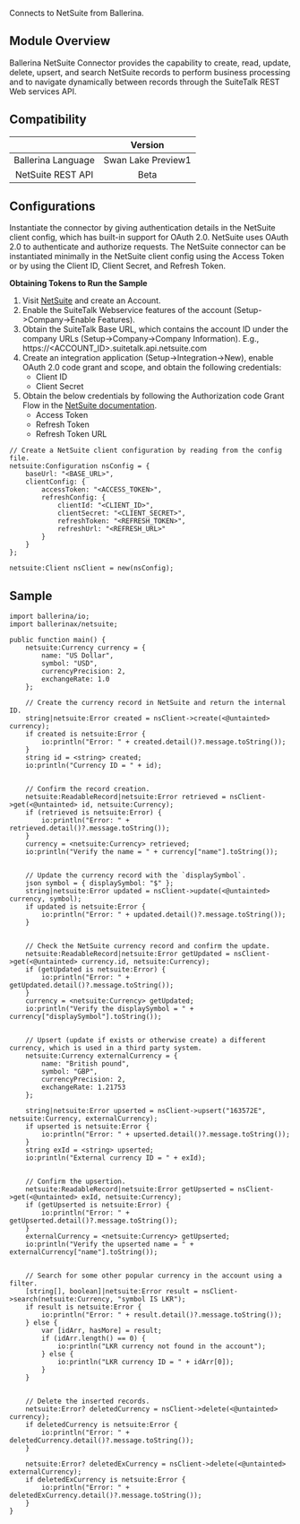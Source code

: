 Connects to NetSuite from Ballerina.

## Module Overview

Ballerina NetSuite Connector provides the capability to create, read, update, delete, upsert, and search NetSuite 
records to perform business processing and to navigate dynamically between records through the SuiteTalk REST Web 
services API.

## Compatibility
|                     |    Version           |
|:-------------------:|:--------------------:|
| Ballerina Language  | Swan Lake Preview1   |
| NetSuite REST API   | Beta                 |

## Configurations

Instantiate the connector by giving authentication details in the NetSuite client config, which has built-in support 
for OAuth 2.0. NetSuite uses OAuth 2.0 to authenticate and authorize requests. The NetSuite connector can be 
instantiated minimally in the NetSuite client config using the Access Token or by using the Client ID, Client Secret, 
and Refresh Token.

**Obtaining Tokens to Run the Sample**

1. Visit [NetSuite](https://www.netsuite.com) and create an Account.
2. Enable the SuiteTalk Webservice features of the account (Setup->Company->Enable Features).
3. Obtain the SuiteTalk Base URL, which contains the account ID under the company URLs (Setup->Company->Company 
Information).
    E.g., https://<ACCOUNT_ID>.suitetalk.api.netsuite.com
4. Create an integration application (Setup->Integration->New), enable OAuth 2.0 code grant and scope, and obtain the 
following credentials: 
    * Client ID
    * Client Secret
5. Obtain the below credentials by following the Authorization code Grant Flow in the [NetSuite documentation](https://system.na0.netsuite.com/app/help/helpcenter.nl?fid=book_1559132836.html&vid=_BLm3ruuApc_9HXr&chrole=17&ck=9Ie2K7uuApI_9PHO&cktime=175797&promocode=&promocodeaction=overwrite&sj=7bfNB5rzdVQdIKGhDJFE6knJf%3B1590725099%3B165665000).
    * Access Token
    * Refresh Token
    * Refresh Token URL

```ballerina
// Create a NetSuite client configuration by reading from the config file.
netsuite:Configuration nsConfig = {
    baseUrl: "<BASE_URL>",
    clientConfig: {
        accessToken: "<ACCESS_TOKEN>",
        refreshConfig: {
            clientId: "<CLIENT_ID>",
            clientSecret: "<CLIENT_SECRET>",
            refreshToken: "<REFRESH_TOKEN>",
            refreshUrl: "<REFRESH_URL>"
        }
    }
};

netsuite:Client nsClient = new(nsConfig);
```

## Sample

```ballerina
import ballerina/io;
import ballerinax/netsuite;

public function main() {
    netsuite:Currency currency = {
        name: "US Dollar",
        symbol: "USD",
        currencyPrecision: 2,
        exchangeRate: 1.0
    };

    // Create the currency record in NetSuite and return the internal ID.
    string|netsuite:Error created = nsClient->create(<@untainted> currency);
    if created is netsuite:Error {
        io:println("Error: " + created.detail()?.message.toString());
    }
    string id = <string> created;
    io:println("Currency ID = " + id);


    // Confirm the record creation.
    netsuite:ReadableRecord|netsuite:Error retrieved = nsClient->get(<@untainted> id, netsuite:Currency);
    if (retrieved is netsuite:Error) {
        io:println("Error: " + retrieved.detail()?.message.toString());
    }
    currency = <netsuite:Currency> retrieved;
    io:println("Verify the name = " + currency["name"].toString());


    // Update the currency record with the `displaySymbol`.
    json symbol = { displaySymbol: "$" };
    string|netsuite:Error updated = nsClient->update(<@untainted> currency, symbol);
    if updated is netsuite:Error {
        io:println("Error: " + updated.detail()?.message.toString());
    }


    // Check the NetSuite currency record and confirm the update.
    netsuite:ReadableRecord|netsuite:Error getUpdated = nsClient->get(<@untainted> currency.id, netsuite:Currency);
    if (getUpdated is netsuite:Error) {
        io:println("Error: " + getUpdated.detail()?.message.toString());
    }
    currency = <netsuite:Currency> getUpdated;
    io:println("Verify the displaySymbol = " + currency["displaySymbol"].toString());


    // Upsert (update if exists or otherwise create) a different currency, which is used in a third party system.
    netsuite:Currency externalCurrency = {
        name: "British pound",
        symbol: "GBP",
        currencyPrecision: 2,
        exchangeRate: 1.21753
    };

    string|netsuite:Error upserted = nsClient->upsert("163572E", netsuite:Currency, externalCurrency);
    if upserted is netsuite:Error {
        io:println("Error: " + upserted.detail()?.message.toString());
    }
    string exId = <string> upserted;
    io:println("External currency ID = " + exId);


    // Confirm the upsertion.
    netsuite:ReadableRecord|netsuite:Error getUpserted = nsClient->get(<@untainted> exId, netsuite:Currency);
    if (getUpserted is netsuite:Error) {
        io:println("Error: " + getUpserted.detail()?.message.toString());
    }
    externalCurrency = <netsuite:Currency> getUpserted;
    io:println("Verify the upserted name = " + externalCurrency["name"].toString());


    // Search for some other popular currency in the account using a filter.
    [string[], boolean]|netsuite:Error result = nsClient->search(netsuite:Currency, "symbol IS LKR");
    if result is netsuite:Error {
        io:println("Error: " + result.detail()?.message.toString());
    } else {
        var [idArr, hasMore] = result;
        if (idArr.length() == 0) {
            io:println("LKR currency not found in the account");
        } else {
            io:println("LKR currency ID = " + idArr[0]);
        }
    }


    // Delete the inserted records.
    netsuite:Error? deletedCurrency = nsClient->delete(<@untainted> currency);
    if deletedCurrency is netsuite:Error {
        io:println("Error: " + deletedCurrency.detail()?.message.toString());
    }

    netsuite:Error? deletedExCurrency = nsClient->delete(<@untainted> externalCurrency);
    if deletedExCurrency is netsuite:Error {
        io:println("Error: " + deletedExCurrency.detail()?.message.toString());
    }
}
```
